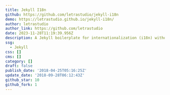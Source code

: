 ```yaml
---
title: Jekyll I18n
github: https://github.com/letrastudio/jekyll-i18n
demo: https://letrastudio.github.io/jekyll-i18n/
author: letrastudio
author_link: https://github.com/letrastudio
date: 2023-11-28T11:19:39.956Z
description: A Jekyll boilerplate for internationalization (i18n) without plugins.
ssg:
  - Jekyll
css: []
cms: []
category: []
draft: false
publish_date: '2018-04-25T05:16:25Z'
update_date: '2018-09-28T06:12:43Z'
github_star: 10
github_fork: 1
---
```

